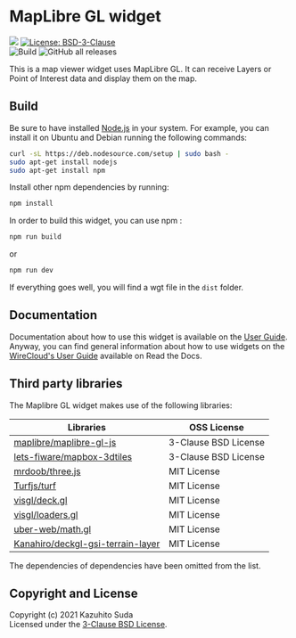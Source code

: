 # MapLibre GL widget

[![](https://nexus.lab.fiware.org/repository/raw/public/badges/chapters/visualization.svg)](https://www.fiware.org/developers/catalogue/)
[![License: BSD-3-Clause](https://img.shields.io/github/license/lets-fiware/maplibre-gl-widget.svg)](https://opensource.org/licenses/BSD-3-Clause)<br/>
![Build](https://github.com/lets-fiware/maplibre-gl-widget/workflows/Build/badge.svg)
![GitHub all releases](https://img.shields.io/github/downloads/lets-fiware/maplibre-gl-widget/total)

This is a map viewer widget uses MapLibre GL. It can receive Layers or Point of Interest data and display them on the map.

Build
-----

Be sure to have installed [Node.js](http://node.js) in your system. For example, you can install it on Ubuntu and Debian running the following commands:

```bash
curl -sL https://deb.nodesource.com/setup | sudo bash -
sudo apt-get install nodejs
sudo apt-get install npm
```

Install other npm dependencies by running:

```bash
npm install
```

In order to build this widget, you can use npm :

```bash
npm run build
```

or

```bash
npm run dev
```

If everything goes well, you will find a wgt file in the `dist` folder.

## Documentation

Documentation about how to use this widget is available on the
[User Guide](src/doc/userguide.md). Anyway, you can find general information
about how to use widgets on the
[WireCloud's User Guide](https://wirecloud.readthedocs.io/en/stable/user_guide/)
available on Read the Docs.

## Third party libraries

The Maplibre GL widget makes use of the following libraries:

| Libraries                                                                                 | OSS License          |
| ----------------------------------------------------------------------------------------- | -------------------- |
| [maplibre/maplibre-gl-js](https://github.com/maplibre/maplibre-gl-js)                     | 3-Clause BSD License |
| [lets-fiware/mapbox-3dtiles](https://github.com/lets-fiware/mapbox-3dtiles)               | 3-Clause BSD License |
| [mrdoob/three.js](https://github.com/mrdoob/three.js/)                                    | MIT License          |
| [Turfjs/turf](https://github.com/Turfjs/turf)                                             | MIT License          |
| [visgl/deck.gl](https://github.com/visgl/deck.gl)                                         | MIT License          |
| [visgl/loaders.gl](https://github.com/visgl/loaders.gl)                                   | MIT License          |
| [uber-web/math.gl](https://github.com/uber-web/math.gl)                                   | MIT License          |
| [Kanahiro/deckgl-gsi-terrain-layer](https://github.com/Kanahiro/deckgl-gsi-terrain-layer) | MIT License          |

The dependencies of dependencies have been omitted from the list.

## Copyright and License

Copyright (c) 2021 Kazuhito Suda<br>
Licensed under the [3-Clause BSD License](./LICENSE).
